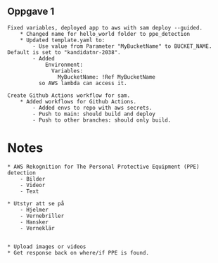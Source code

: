 ## Oppgave 1
    Fixed variables, deployed app to aws with sam deploy --guided.
        * Changed name for hello_world folder to ppe_detection
        * Updated template.yaml to:
            - Use value from Parameter "MyBucketName" to BUCKET_NAME. Default is set to "kandidatnr-2038".
            - Added 
                Environment:
                  Variables:
                    MyBucketName: !Ref MyBucketName
              so AWS lambda can access it.
        
    Create Github Actions workflow for sam.
        * Added workflows for Github Actions.
            - Added envs to repo with aws secrets.
            - Push to main: should build and deploy
            - Push to other branches: should only build.
    











# Notes
    * AWS Rekognition for The Personal Protective Equipment (PPE) detection
        - Bilder
        - Videor
        - Text

    * Utstyr att se på
        - Hjelmer
        - Vernebriller
        - Hansker
        - Verneklär


    * Upload images or videos
    * Get response back on where/if PPE is found.